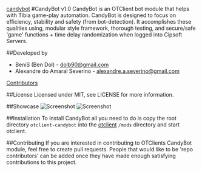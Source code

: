[candybot](https://dl.dropbox.com/u/49948294/otclient/botcore.png) #CandyBot v1.0
CandyBot is an OTClient bot module that helps with Tibia game-play automation. CandyBot is designed to focus on efficiency, stability and safety (from bot-detection). It accomplishes these qualities using, modular style framework, thorough testing, and secure/safe 'game' functions + time delay randomization when logged into Cipsoft Servers.

##Developed by
* BeniS (Ben Dol) - dolb90@gmail.com
* Alexandre do Amaral Severino - alexandre.a.severino@gmail.com

[Contributors](https://github.com/BeniS/otclient-candybot/graphs/contributors)

##License
Licensed under MIT, see LICENSE for more information.

##Showcase
![Screenshot](https://dl.dropbox.com/u/49948294/otclient/candybot_support.png)
![Screenshot](https://dl.dropbox.com/u/49948294/otclient/candybot_afk.png)

##Installation
To install CandyBot all you need to do is copy the root directory `otclient-candybot` into the [otclient](https://github.com/edubart/otclient) `/mods` directory and start otclient.

##Contributing
If you are interested in contributing to OTClients CandyBot module, feel free to create pull requests. People that would like to be 'repo contributors' can be added once they have made enough satisfying contributions to this project.